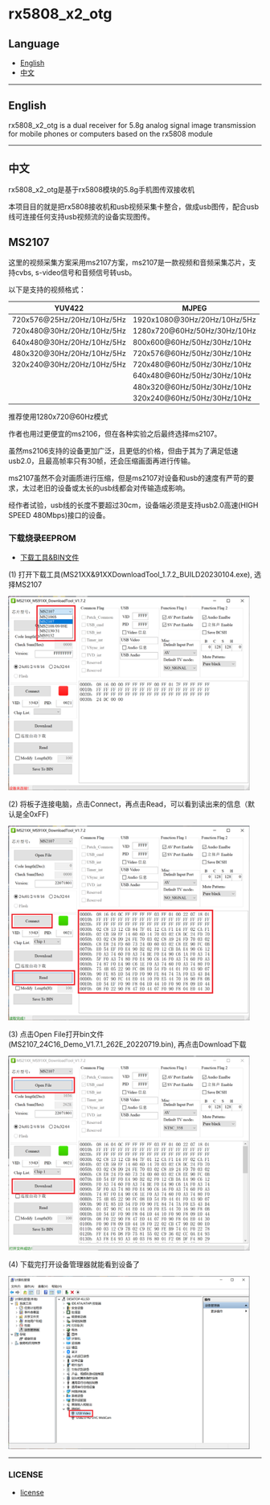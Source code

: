 # rx5808_x2_otg

## Language

- [English](#english)
- [中文](#中文)

---

## English

rx5808_x2_otg is a dual receiver for 5.8g analog signal image transmission for mobile phones or computers based on the rx5808 module

---

## 中文

rx5808_x2_otg是基于rx5808模块的5.8g手机图传双接收机

本项目目的就是把rx5808接收机和usb视频采集卡整合，做成usb图传，配合usb线可连接任何支持usb视频流的设备实现图传。

## MS2107

这里的视频采集方案采用ms2107方案，ms2107是一款视频和音频采集芯片，支持cvbs, s-video信号和音频信号转usb。

以下是支持的视频格式：

| YUV422  | MJPEG |
| ---------- | -----------|
| 720x576@25Hz/20Hz/10Hz/5Hz | 1920x1080@30Hz/20Hz/10Hz/5Hz |
| 720x480@30Hz/20Hz/10Hz/5Hz | 1280x720@60Hz/50Hz/30Hz/10Hz |
| 640x480@30Hz/20Hz/10Hz/5Hz | 800x600@60Hz/50Hz/30Hz/10Hz |
| 480x320@30Hz/20Hz/10Hz/5Hz | 720x576@60Hz/50Hz/30Hz/10Hz |
| 320x240@30Hz/20Hz/10Hz/5Hz | 720x480@60Hz/50Hz/30Hz/10Hz |
|  | 640x480@60Hz/50Hz/30Hz/10Hz |
|  | 480x320@60Hz/50Hz/30Hz/10Hz |
|  | 320x240@60Hz/50Hz/30Hz/10Hz |

推荐使用1280x720@60Hz模式

作者也用过更便宜的ms2106，但在各种实验之后最终选择ms2107。

虽然ms2106支持的设备更加广泛，且更低的价格，但由于其为了满足低速usb2.0，且最高帧率只有30帧，还会压缩画面再进行传输。

ms2107虽然不会对画质进行压缩，但是ms2107对设备和usb的速度有严苛的要求，太过老旧的设备或太长的usb线都会对传输造成影响。

经作者试验，usb线的长度不要超过30cm，设备端必须是支持usb2.0高速(HIGH SPEED 480Mbps)接口的设备。

### 下载烧录EEPROM

- [下载工具&BIN文件](/MS2107/)

(1) 打开下载工具(MS21XX&91XXDownloadTool_1.7.2_BUILD20230104.exe), 选择MS2107

<img src="https://github.com/kllsd/rx5808_x2_otg/blob/main/img/MS2107_1.png" width="480px">

(2) 将板子连接电脑，点击Connect，再点击Read，可以看到读出来的信息（默认是全0xFF)

<img src="https://github.com/kllsd/rx5808_x2_otg/blob/main/img/MS2107_2.png" width="480px">

(3) 点击Open File打开bin文件(MS2107_24C16_Demo_V1.7.1_262E_20220719.bin), 再点击Download下载

<img src="https://github.com/kllsd/rx5808_x2_otg/blob/main/img/MS2107_3.png" width="480px">

(4) 下载完打开设备管理器就能看到设备了

<img src="https://github.com/kllsd/rx5808_x2_otg/blob/main/img/MS2107_4.png" width="480px">

---

### LICENSE

- [license](LICENSE)
